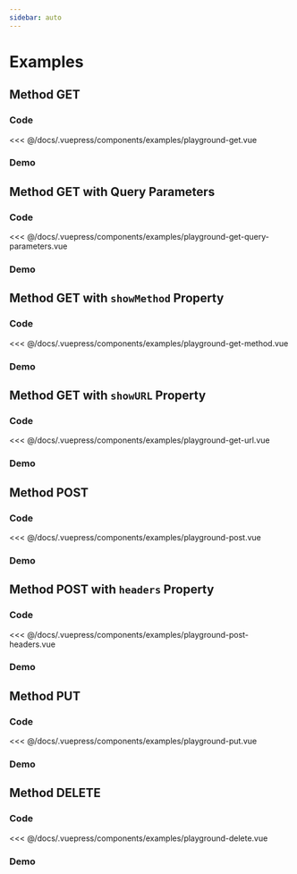 ```yaml
---
sidebar: auto
---
```


# Examples

## Method GET

### Code

<SourceCode>
<<< @/docs/.vuepress/components/examples/playground-get.vue
</SourceCode>

### Demo

<Demo componentName="examples-playground-get" />

## Method GET with Query Parameters

### Code

<SourceCode>
<<< @/docs/.vuepress/components/examples/playground-get-query-parameters.vue
</SourceCode>

### Demo

<Demo componentName="examples-playground-get-query-parameters" />

## Method GET with ``showMethod`` Property

### Code

<SourceCode>
<<< @/docs/.vuepress/components/examples/playground-get-method.vue
</SourceCode>

### Demo

<Demo componentName="examples-playground-get-method" />

## Method GET with ``showURL`` Property

### Code

<SourceCode>
<<< @/docs/.vuepress/components/examples/playground-get-url.vue
</SourceCode>

### Demo

<Demo componentName="examples-playground-get-url" />

## Method POST

### Code

<SourceCode>
<<< @/docs/.vuepress/components/examples/playground-post.vue
</SourceCode>

### Demo

<Demo componentName="examples-playground-post" />

## Method POST with ``headers`` Property

### Code

<SourceCode>
<<< @/docs/.vuepress/components/examples/playground-post-headers.vue
</SourceCode>

### Demo

<Demo componentName="examples-playground-post-headers" />

## Method PUT

### Code

<SourceCode>
<<< @/docs/.vuepress/components/examples/playground-put.vue
</SourceCode>

### Demo

<Demo componentName="examples-playground-put" />

<!-- ## Method PATCH

### Code

<SourceCode>
<<< @/docs/.vuepress/components/examples/playground-patch.vue
</SourceCode>

### Demo

<Demo componentName="examples-playground-patch" /> -->

## Method DELETE

### Code

<SourceCode>
<<< @/docs/.vuepress/components/examples/playground-delete.vue
</SourceCode>

### Demo

<Demo componentName="examples-playground-delete" />
